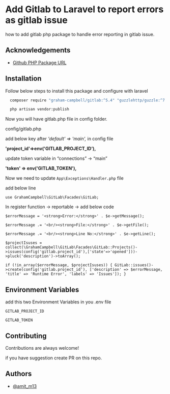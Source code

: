
# Add Gitlab to Laravel to report errors as gitlab issue

how to add gitlab php package to handle error reporting in gitlab issue.


## Acknowledgements

 - [Github PHP Package URL](https://github.com/GrahamCampbell/Laravel-GitLab)

## Installation

Follow below steps to install this package and configure with laravel

```bash
  composer require "graham-campbell/gitlab:^5.4" "guzzlehttp/guzzle:^7.2" "http-interop/http-factory-guzzle:^1.0"
```

```bash
  php artisan vendor:publish
```
    
Now you will have gitlab.php file in config folder.

config/gitlab.php

add below key after *'default' => 'main',* in config file

**'project_id'=>env('GITLAB_PROJECT_ID’),**

update token variable in “connections” -> “main”

**'token'   => env('GITLAB_TOKEN'),**

Now we need to update `App\Exceptions\Handler.php` file

add below line 

`use GrahamCampbell\GitLab\Facades\GitLab;`

In register function -> reportable -> add below code

`$errorMessage = '<strong>Error:</strong>' . $e->getMessage();`

`$errorMessage .= '<br/><strong>File:</strong>' . $e->getFile();`

`$errorMessage .= '<br/><strong>Line No:</strong>' . $e->getLine();`

`$projectIsuses = collect(\GrahamCampbell\GitLab\Facades\GitLab::Projects()->issues(config('gitlab.project_id'),['state'=>'opened']))->pluck('description')->toArray();`

`if (!in_array($errorMessage, $projectIsuses)) {
   GitLab::issues()->create(config('gitlab.project_id'), ['description' => $errorMessage, 'title' => 'Runtime Error', 'labels' => 'Issues']);
 }`
## Environment Variables

add this two Environment Variables in you .env file

`GITLAB_PROJECT_ID`

`GITLAB_TOKEN`


## Contributing

Contributions are always welcome!

if you have suggestion create PR on this repo.


## Authors

- [@amit_m13](https://twitter.com/amit_m13)
